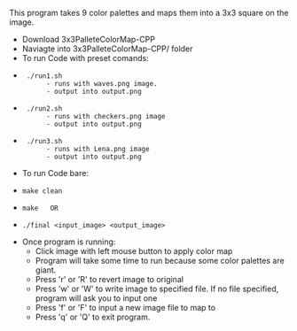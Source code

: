 This program takes 9 color palettes and maps them into a 3x3 square on the image.

- Download 3x3PalleteColorMap-CPP
- Naviagte into 3x3PalleteColorMap-CPP/ folder
- To run Code with preset comands:
-      ./run1.sh
            - runs with waves.png image.
            - output into output.png
-      ./run2.sh
            - runs with checkers.png image
            - output into output.png
-      ./run3.sh 
            - runs with Lena.png image
            - output into output.png
- To run Code bare:
-     make clean
-     make   OR
-     ./final <input_image> <output_image>


- Once program is running:
  - Click image with left mouse button to apply color map
  - Program will take some time to run because some color palettes are giant.
  - Press 'r' or 'R' to revert image to original
  - Press 'w' or 'W' to write image to specified file. If no file specified, program will ask you to input one
  - Press 'f' or 'F' to input a new image file to map to
  - Press 'q' or 'Q' to exit program.

